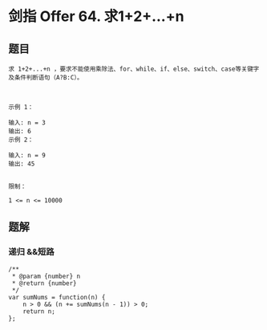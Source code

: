 # 剑指 Offer 64. 求1+2+…+n
## 题目
```
求 1+2+...+n ，要求不能使用乘除法、for、while、if、else、switch、case等关键字及条件判断语句（A?B:C）。

 

示例 1：

输入: n = 3
输出: 6
示例 2：

输入: n = 9
输出: 45
 

限制：

1 <= n <= 10000
```

## 题解
### 递归 &&短路
```
/**
 * @param {number} n
 * @return {number}
 */
var sumNums = function(n) {
    n > 0 && (n += sumNums(n - 1)) > 0;
    return n;
};
```